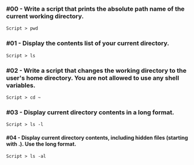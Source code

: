 ### #00 - Write a script that prints the absolute path name of the current working directory.
`
	Script > pwd
`
### #01 - Display the contents list of your current directory.
`
	Script > ls
`
### #02	- Write a script that changes the working directory to the user's home directory. You are not allowed to use any shell variables.
`
	Script > cd ~
`
### #03 - Display current directory contents in a long format.
`
	Script > ls -l
`
#### #04 - Display current directory contents, including hidden files (starting with .). Use the long format.
`
	Script > ls -al
`
